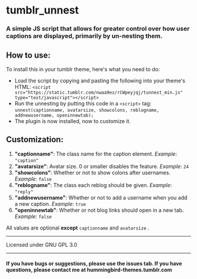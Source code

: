 # tumblr_unnest
### A simple JS script that allows for greater control over how user captions are displayed, primarily by un-nesting them.

## How to use:
To install this in your tumblr theme, here's what you need to do:
* Load the script by copying and pasting the following into your theme's HTML: ```<script src="https://static.tumblr.com/nwaa9ez/rCWpeyjqj/tunnest_min.js" type="text/javascript"></script>```
* Run the unnesting by putting this code in a ```<script>``` tag: ```unnest(captionname, avatarsize, showcolons, reblogname, addnewusername, openinnewtab);```
* The plugin is now installed, now to customize it.

## Customization:
1. **"captionname"**: The class name for the caption element.
*Example*: ```"caption"```
2. **"avatarsize"**: Avatar size. 0 or smaller disables the feature.
*Example*: ```24```
3. **"showcolons"**: Whether or not to show colons after usernames.
*Example*: ```false```
4. **"reblogname"**: The class each reblog should be given.
*Example*: ```"reply"```
5. **"addnewusername"**: Whether or not to add a username when you add a new caption.
*Example*: ```true```
6. **"openinnewtab"**: Whether or not blog links should open in a new tab.
*Example*: ```false```

All values are optional **except** ```captionname``` and ```avatarsize``` .

***

Licensed under GNU GPL 3.0

***
#### If you have bugs or suggestions, please use the issues tab. If you have questions, please contact me at hummingbird-themes.tumblr.com
